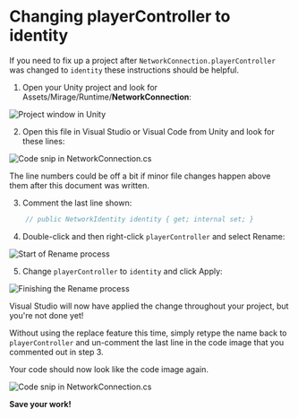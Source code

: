 # Changing playerController to identity

If you need to fix up a project after `NetworkConnection.playerController` was changed to `identity` these instructions should be helpful.

1. Open your Unity project and look for Assets/Mirage/Runtime/**NetworkConnection**:

![Project window in Unity](pc2i-1.png)
 

2. Open this file in Visual Studio or Visual Code from Unity and look for these lines:

![Code snip in NetworkConnection.cs](pc2i-2.png)

The line numbers could be off a bit if minor file changes happen above them after this document was written.
 

3. Comment the last line shown:

```cs
    // public NetworkIdentity identity { get; internal set; }
```
 

4. Double-click and then right-click `playerController` and select Rename:

![Start of Rename process](pc2i-3.png)
 

5. Change `playerController` to `identity` and click Apply:

![Finishing the Rename process](pc2i-4.png)
 

Visual Studio will now have applied the change throughout your project, but you're not done yet!

Without using the replace feature this time, simply retype the name back to `playerController` and un-comment the last line in the code image that you commented out in step 3.

Your code should now look like the code image again.

![Code snip in NetworkConnection.cs](pc2i-2.png)
 
 
**Save your work!**
